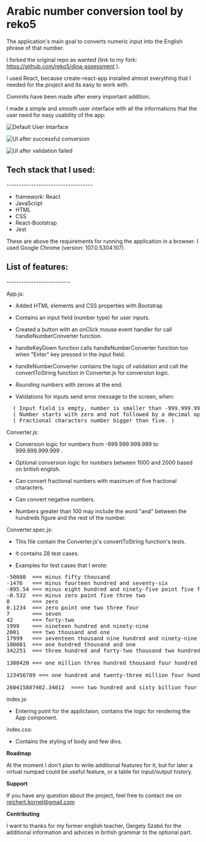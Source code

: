 # Arabic number conversion tool by reko5

The application's main goal to converts numeric input into the English phrase of that number.

I forked the original repo as wanted (link to my fork: https://github.com/reko5/dina-assessment ).

I used React, because create-react-app installed almost everything that I needed for the project and its easy to work with.

Commits have been made after every important addition.

I made a simple and smooth user interface with all the informations that the user need for easy usability of the app:



![Default User Intarface](https://github.com/reko5/number-converter-tool/tree/main/public/NumberConverter1.jpg?raw=true)

![UI after successful conversion](https://github.com/reko5/number-converter-tool/tree/main/public/NumberConverter2.jpg?raw=true)

![UI after validation failed](https://github.com/reko5/number-converter-tool/tree/main/public/NumberConverter3.jpg?raw=true)

<h2>Tech stack that I used:</h2>
-----------------------------------

- framework: React
- JavaScript
- HTML
- CSS
- React-Bootstrap
- Jest

These are above the requirements for running the application in a browser. I used Google Chrome (version: 107.0.5304.107).

<h2>List of features:</h2>
--------------------------

App.js:
- Added HTML elements and CSS properties with Bootstrap

- Contains an input field (number type) for user inputs.

- Created a button with an onClick mouse event handler for call handleNumberConverter function.

- handleKeyDown function calls handleNumberConverter function too when "Enter" key pressed in the input field.

- handleNumberConverter contains the logic of validation and call the convertToString function in Converter.js for conversion logic.

- Rounding numbers with zeroes at the end.

- Validations for inputs send error message to the screen, when:
<pre>
  ( Input field is empty, number is smaller than -999.999.999.999, number is bigger than 999.999.999.999 )
  ( Number starts with zero and not followed by a decimal operator or start with decimal operator. )
  ( Fractional characters number bigger than five. )
</pre>

Converter.js:
- Conversion logic for numbers from -999.999.999.999 to 999.999.999.999 .

- Optional conversion logic for numbers between 1000 and 2000 based on british english.

- Can convert fractional numbers with maximum of five fractional characters.

- Can convert negative numbers.

- Numbers greater than 100 may include the word "and" between the hundreds figure and the rest of the number.

Converter.spec.js:
- This file contain the Converter.js's convertToString function's tests.

- It contains 28 test cases.

- Examples for test cases that I wrote:
<pre>
-50000  === minus fifty thousand
-1476   === minus fourteen hundred and seventy-six
-895.54 === minus eight hundred and ninety-five point five four
-0.532  === minus zero point five three two
0       === zero
0.1234  === zero point one two three four
7       === seven
42      === forty-two
1999    === nineteen hundred and ninety-nine
2001    === two thousand and one
17999   === seventeen thousand nine hundred and ninety-nine
100001  === one hundred thousand and one
342251  === three hundred and forty-two thousand two hundred and fifty-one

1300420 === one million three hundred thousand four hundred and twenty

123456789 === one hundred and twenty-three million four hundred and fifty-six thousand seven hundred and eighty-nine

260415807402.34012  ==== two hundred and sixty billion four hundred and fifteen million eight hundred and seven thousand four hundred and two point three four zero one two
</pre>

index.js:
- Entering point for the applictaion, contains the logic for rendering the App component.

index.css:
- Contains the styling of body and few divs.

**<p>Roadmap</p>**
At the moment I don't plan to write additional features for it, but for later a virtual numpad could be useful feature, or a table for input/output history.

**<p>Support</p>**
If you have any question about the project, feel free to contact me on reichert.kornel@gmail.com

**<p>Contributing</p>**
I want to thanks for my former english teacher, Gergely Szabó for the additional information and advices in british grammar to the optional part.